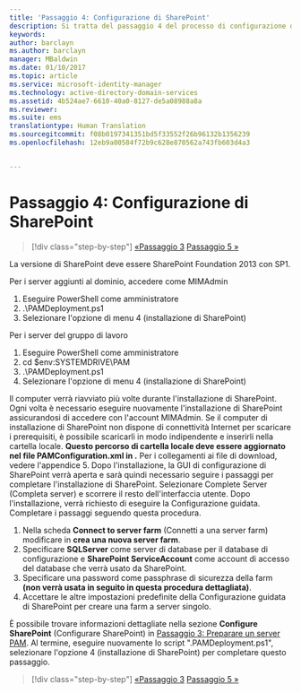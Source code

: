 ```yaml
---
title: 'Passaggio 4: Configurazione di SharePoint'
description: Si tratta del passaggio 4 del processo di configurazione di PAM tramite script. In questo passaggio viene configurato SharePoint in modo che possa essere usato come parte della distribuzione di PAM.
keywords: 
author: barclayn
ms.author: barclayn
manager: MBaldwin
ms.date: 01/10/2017
ms.topic: article
ms.service: microsoft-identity-manager
ms.technology: active-directory-domain-services
ms.assetid: 4b524ae7-6610-40a0-8127-de5a08988a8a
ms.reviewer: 
ms.suite: ems
translationtype: Human Translation
ms.sourcegitcommit: f08b0197341351bd5f33552f26b96132b1356239
ms.openlocfilehash: 12eb9a00584f72b9c628e870562a743fb603d4a3


---
```


# <a name="step-4-configuring-sharepoint"></a>Passaggio 4: Configurazione di SharePoint

>[!div class="step-by-step"]
[ «Passaggio 3](sp1-step3-installing-configuring-sql.md)
[Passaggio 5 »](sp1-step5-configuring-pam.md)

La versione di SharePoint deve essere SharePoint Foundation 2013 con SP1.

Per i server aggiunti al dominio, accedere come MIMAdmin

1. Eseguire PowerShell come amministratore
2.  .\PAMDeployment.ps1
3.  Selezionare l'opzione di menu 4 (installazione di SharePoint)


Per i server del gruppo di lavoro

1. Eseguire PowerShell come amministratore
2.  cd $env:SYSTEMDRIVE\PAM
3.  .\PAMDeployment.ps1
4. Selezionare l'opzione di menu 4 (installazione di SharePoint)

Il computer verrà riavviato più volte durante l'installazione di SharePoint. Ogni volta è necessario eseguire nuovamente l'installazione di SharePoint assicurandosi di accedere con l'account MIMAdmin.
Se il computer di installazione di SharePoint non dispone di connettività Internet per scaricare i prerequisiti, è possibile scaricarli in modo indipendente e inserirli nella cartella locale. **Questo percorso di cartella locale deve essere aggiornato nel file PAMConfiguration.xml in <PrerequisitesBinaryLocation/>.** Per i collegamenti ai file di download, vedere l'appendice 5.
Dopo l'installazione, la GUI di configurazione di SharePoint verrà aperta e sarà quindi necessario seguire i passaggi per completare l'installazione di SharePoint. Selezionare Complete Server (Completa server) e scorrere il resto dell'interfaccia utente. Dopo l'installazione, verrà richiesto di eseguire la Configurazione guidata. Completare i passaggi seguendo questa procedura.

1. Nella scheda **Connect to server farm** (Connetti a una server farm) modificare in **crea una nuova server farm**.
2. Specificare **SQLServer** come server di database per il database di configurazione e **SharePoint ServiceAccount** come account di accesso del database che verrà usato da SharePoint.
3. Specificare una password come passphrase di sicurezza della farm **(non verrà usata in seguito in questa procedura dettagliata)**.
4. Accettare le altre impostazioni predefinite della Configurazione guidata di SharePoint per creare una farm a server singolo.

È possibile trovare informazioni dettagliate nella sezione **Configure SharePoint** (Configurare SharePoint) in [Passaggio 3: Preparare un server PAM](/microsoft-identity-manager/pam/step-3-prepare-pam-server). Al termine, eseguire nuovamente lo script ".PAMDeployment.ps1", selezionare l'opzione 4 (installazione di SharePoint) per completare questo passaggio.

>[!div class="step-by-step"]
[ «Passaggio 3](sp1-step3-installing-configuring-sql.md)
[Passaggio 5 »](sp1-step5-configuring-pam.md)



<!--HONumber=Jan17_HO2-->


